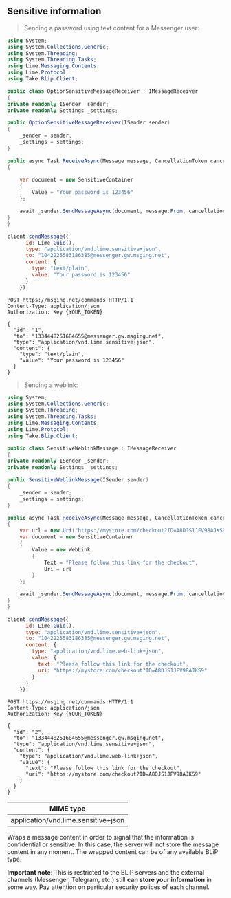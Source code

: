## Sensitive information

> Sending a password using text content for a Messenger user:

```csharp
using System;
using System.Collections.Generic;
using System.Threading;
using System.Threading.Tasks;
using Lime.Messaging.Contents;
using Lime.Protocol;
using Take.Blip.Client;

public class OptionSensitiveMessageReceiver : IMessageReceiver
{
private readonly ISender _sender;
private readonly Settings _settings;

public OptionSensitiveMessageReceiver(ISender sender)
{
    _sender = sender;
    _settings = settings;
}

public async Task ReceiveAsync(Message message, CancellationToken cancellationToken)
{

    var document = new SensitiveContainer
    {
        Value = "Your password is 123456"
    };

    await _sender.SendMessageAsync(document, message.From, cancellationToken);
}
}
```

```javascript
client.sendMessage({
      id: Lime.Guid(),
      type: "application/vnd.lime.sensitive+json",
      to: "1042225583186385@messenger.gw.msging.net",
      content: {
        type: "text/plain",
        value: "Your password is 123456"
      }
    });
```

```http
POST https://msging.net/commands HTTP/1.1
Content-Type: application/json
Authorization: Key {YOUR_TOKEN}

{
  "id": "1",
  "to": "1334448251684655@messenger.gw.msging.net",
  "type": "application/vnd.lime.sensitive+json",
  "content": {
    "type": "text/plain",
    "value": "Your password is 123456"
  }
}

```

> Sending a weblink:

```csharp
using System;
using System.Collections.Generic;
using System.Threading;
using System.Threading.Tasks;
using Lime.Messaging.Contents;
using Lime.Protocol;
using Take.Blip.Client;

public class SensitiveWeblinkMessage : IMessageReceiver
{
private readonly ISender _sender;
private readonly Settings _settings;

public SensitiveWeblinkMessage(ISender sender)
{
    _sender = sender;
    _settings = settings;
}

public async Task ReceiveAsync(Message message, CancellationToken cancellationToken)
{
    var url = new Uri("https://mystore.com/checkout?ID=A8DJS1JFV98AJKS9");
    var document = new SensitiveContainer
    {
        Value = new WebLink
        {
            Text = "Please follow this link for the checkout",
            Uri = url
        }
    };

    await _sender.SendMessageAsync(document, message.From, cancellationToken);
}
}
```

```javascript
client.sendMessage({
      id: Lime.Guid(),
      type: "application/vnd.lime.sensitive+json",
      to: "1042225583186385@messenger.gw.msging.net",
      content: {
        type: "application/vnd.lime.web-link+json",
        value: {
          text: "Please follow this link for the checkout",
          uri: "https://mystore.com/checkout?ID=A8DJS1JFV98AJKS9"
        }
      }
    });
```

```http
POST https://msging.net/commands HTTP/1.1
Content-Type: application/json
Authorization: Key {YOUR_TOKEN}

{
  "id": "2",
  "to": "1334448251684655@messenger.gw.msging.net",
  "type": "application/vnd.lime.sensitive+json",
  "content": {
    "type": "application/vnd.lime.web-link+json",
    "value": {
      "text": "Please follow this link for the checkout",
      "uri": "https://mystore.com/checkout?ID=A8DJS1JFV98AJKS9"
    }
  }
}

```


| MIME type                            |
|--------------------------------------|
| application/vnd.lime.sensitive+json  |

Wraps a message content in order to signal that the information is confidential or sensitive. In this case, the server will not store the message content in any moment. The wrapped content can be of any available BLiP type.

**Important note**: This is restricted to the BLiP servers and the external channels (Messenger, Telegram, etc.) still **can store your information** in some way. Pay attention on particular security polices of each channel.
